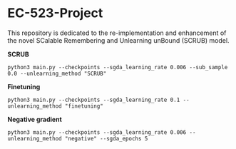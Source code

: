 # EC-523-Project
This repository is dedicated to the re-implementation and enhancement of the novel SCalable Remembering and Unlearning unBound (SCRUB) model.


**SCRUB**
```python3
python3 main.py --checkpoints --sgda_learning_rate 0.006 --sub_sample 0.0 --unlearning_method "SCRUB" 
```
**Finetuning**
```python3
python3 main.py --checkpoints --sgda_learning_rate 0.1 --unlearning_method "finetuning" 
```
**Negative gradient**
```python3
python3 main.py --checkpoints --sgda_learning_rate 0.006 --unlearning_method "negative" --sgda_epochs 5
```




